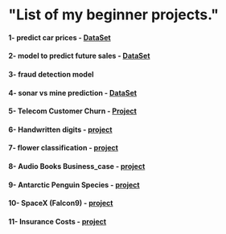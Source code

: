 # "List of my beginner projects."

#### 1- predict car prices - [DataSet](https://github.com/Xmen3em/Projects/blob/main/sales.csv)

#### 2- model to predict future sales - [DataSet](https://github.com/Xmen3em/Projects/blob/main/sales.csv)

#### 3- fraud detection model

#### 4- sonar vs mine prediction - [DataSet](https://github.com/Xmen3em/Projects/blob/main/Copy%20of%20sonar%20data.csv)

#### 5- Telecom Customer Churn - [Project](https://github.com/Xmen3em/Projects/tree/main/Telecom%20Churn%20Prediction)

#### 6- Handwritten digits - [project](https://github.com/Xmen3em/Beginner-Projects/blob/main/Deep%20Learning/Handwritten%20digits%20project.ipynb)

#### 7- flower classification - [project](https://github.com/Xmen3em/Beginner-Projects/blob/main/Deep%20Learning/flower-classification.ipynb)

#### 8- Audio Books Business_case - [project](https://github.com/Xmen3em/Beginner-Projects/tree/main/Deep%20Learning/Audio%20books%20business%20case)

#### 9- Antarctic Penguin Species - [project](https://github.com/Xmen3em/Beginner-Projects/tree/main/Antarctic%20Penguin%20Species) 

#### 10- SpaceX (Falcon9) - [project](https://github.com/Xmen3em/Beginner-Projects/tree/main/SpaceX)

#### 11- Insurance Costs - [project](https://github.com/Xmen3em/Beginner-Projects/tree/main/Medical%20Cost%20Personal%20Datasets)
